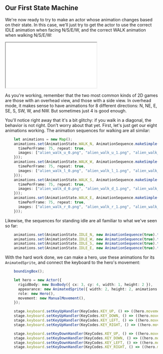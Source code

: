 ## Our First State Machine

We're now ready to try to make an actor whose animation changes based on their
state.  In this case, we'll just try to get the actor to use the correct IDLE
animation when facing N/S/E/W, and the correct WALK animation when walking
N/S/E/W:

<iframe src="./game_11.iframe.html"></iframe>

As you're working, remember that the two most common kinds of 2D games are those
with an overhead view, and those with a side view.  In overhead mode, it makes
sense to have animations for 8 different directions: N, NE, E, SE, S, SW, W, and
NW. But sometimes just 4 is good enough.

You'll notice right away that it's a bit glitchy: if you walk in a diagonal, the
behavior is not right.  Don't worry about that yet.  First, let's just get our
eight animations working.  The animation sequences for walking are all similar:

```typescript
    let animations = new Map();
    animations.set(AnimationState.WALK_N, AnimationSequence.makeSimple({
      timePerFrame: 75, repeat: true,
      images: ["alien_walk_u_0.png", "alien_walk_u_1.png", "alien_walk_u_2.png", "alien_walk_u_3.png", "alien_walk_u_4.png", "alien_walk_u_5.png", "alien_walk_u_6.png", "alien_walk_u_7.png", "alien_walk_u_8.png"]
    }));
    animations.set(AnimationState.WALK_W, AnimationSequence.makeSimple({
      timePerFrame: 75, repeat: true,
      images: ["alien_walk_l_0.png", "alien_walk_l_1.png", "alien_walk_l_2.png", "alien_walk_l_3.png", "alien_walk_l_4.png", "alien_walk_l_5.png", "alien_walk_l_6.png", "alien_walk_l_7.png", "alien_walk_l_8.png"]
    }));
    animations.set(AnimationState.WALK_S, AnimationSequence.makeSimple({
      timePerFrame: 75, repeat: true,
      images: ["alien_walk_d_0.png", "alien_walk_d_1.png", "alien_walk_d_2.png", "alien_walk_d_3.png", "alien_walk_d_4.png", "alien_walk_d_5.png", "alien_walk_d_6.png", "alien_walk_d_7.png", "alien_walk_d_8.png"]
    }));
    animations.set(AnimationState.WALK_E, AnimationSequence.makeSimple({
      timePerFrame: 75, repeat: true,
      images: ["alien_walk_r_0.png", "alien_walk_r_1.png", "alien_walk_r_2.png", "alien_walk_r_3.png", "alien_walk_r_4.png", "alien_walk_r_5.png", "alien_walk_r_6.png", "alien_walk_r_7.png", "alien_walk_r_8.png"]
    }));
```

Likewise, the sequences for standing idle are all familiar to what we've seen so
far:

```typescript
    animations.set(AnimationState.IDLE_N, new AnimationSequence(true).to("alien_thrust_u_0.png", 750).to("alien_thrust_u_1.png", 75));
    animations.set(AnimationState.IDLE_W, new AnimationSequence(true).to("alien_thrust_l_0.png", 750).to("alien_thrust_l_1.png", 75));
    animations.set(AnimationState.IDLE_S, new AnimationSequence(true).to("alien_thrust_d_0.png", 750).to("alien_thrust_d_1.png", 75));
    animations.set(AnimationState.IDLE_E, new AnimationSequence(true).to("alien_thrust_r_0.png", 750).to("alien_thrust_r_1.png", 75));
```

With the hard work done, we can make a hero, use these animations for its
`AnimatedSprite`, and connect the keyboard to the hero's movement:

```typescript
    boundingBox();

    let hero = new Actor({
      rigidBody: new BoxBody({ cx: 3, cy: 4, width: 1, height: 2 }),
      appearance: new AnimatedSprite({ width: 2, height: 2, animations }),
      role: new Hero(),
      movement: new ManualMovement(),
    });

    stage.keyboard.setKeyUpHandler(KeyCodes.KEY_UP, () => ((hero.movement as ManualMovement).updateYVelocity(0)));
    stage.keyboard.setKeyUpHandler(KeyCodes.KEY_DOWN, () => ((hero.movement as ManualMovement).updateYVelocity(0)));
    stage.keyboard.setKeyUpHandler(KeyCodes.KEY_LEFT, () => ((hero.movement as ManualMovement).updateXVelocity(0)));
    stage.keyboard.setKeyUpHandler(KeyCodes.KEY_RIGHT, () => ((hero.movement as ManualMovement).updateXVelocity(0)));

    stage.keyboard.setKeyDownHandler(KeyCodes.KEY_UP, () => ((hero.movement as ManualMovement).updateYVelocity(-5)));
    stage.keyboard.setKeyDownHandler(KeyCodes.KEY_DOWN, () => ((hero.movement as ManualMovement).updateYVelocity(5)));
    stage.keyboard.setKeyDownHandler(KeyCodes.KEY_LEFT, () => ((hero.movement as ManualMovement).updateXVelocity(-5)));
    stage.keyboard.setKeyDownHandler(KeyCodes.KEY_RIGHT, () => ((hero.movement as ManualMovement).updateXVelocity(5)));
```

